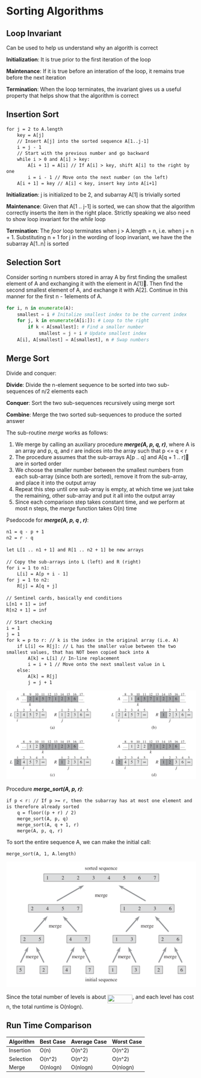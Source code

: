 # Sorting Algorithms

## Loop Invariant

Can be used to help us understand why an algorith is correct

**Initialization**:  It is true prior to the first iteration of the loop

**Maintenance**: If it is true before an interation of the loop, it remains true before the next iteration

**Termination**: When the loop terminates, the invariant gives us a useful property that helps show that the algorithm is correct

## Insertion Sort

```pseudocode
for j = 2 to A.length
	key = A[j]
	// Insert A[j] into the sorted sequence A[1..j-1]
	i = j - 1
	// Start with the previous number and go backward
	while i > 0 and A[i] > key:
		A[i + 1] = A[i] // If A[i] > key, shift A[i] to the right by one
		i = i - 1 // Move onto the next number (on the left)
	A[i + 1] = key // A[i] < key, insert key into A[i+1]
```

**Initialization**: j is initialized to be 2, and subarray A[1] is trivially sorted

**Maintenance**: Given that A[1 .. j-1] is sorted, we can show that the algorithm correctly inserts the item in the right place. Strictly speaking we also need to show loop invariant for the *while* loop

**Termination**: The *foor* loop terminates when j > A.length = n, i.e. when j = n + 1. Substituting n + 1 for j in the wording of loop invariant, we have the the subarray A[1..n] is sorted

## Selection Sort

Consider sorting n numbers stored in array A by first finding the smallest element of A and exchanging it with the element in A[1]􏰀. Then find the second smallest element of A, and exchange it with A[2]. Continue in this manner for the first n - 1elements of A.

```python
for i, n in enumerate(A):
    smallest = i # Initalize smallest index to be the current index
    for j, k in enumerate(A[i:]): # Loop to the right
        if k < A[smallest]: # Find a smaller number
            smallest = j + i # Update smallest index
    A[i], A[smallest] = A[smallest], n # Swap numbers
```

## Merge Sort

Divide and conquer:

**Divide**: Divide the n-element sequence to be sorted into two sub-sequences of n/2 elements each

**Conquer**: Sort the two sub-sequences recursively using merge sort

**Combine**: Merge the two sorted sub-sequences to produce the sorted answer

The sub-routine *merge* works as follows:

1. We merge by calling an auxiliary procedure ***merge(A, p, q, r)***, where A is an array and p, q, and r are indices into the array such that p <= q < r
2. The procedure assumes that the sub-arrays A[p .. q] and A[q + 1 .. r]􏰀 are in sorted order
3. We choose the smaller number between the smallest numbers from each sub-array (since both are sorted), remove it from the sub-array, and place it into the output array
4. Repeat this step until one sub-array is empty, at which time we just take the remaining, other sub-array and put it all into the output array
5. Since each comparison step takes constant time, and we perform at most n steps, the *merge* function takes O(n) time

Psedocode for ***merge(A, p, q , r)***:

```pseudocode
n1 = q - p + 1
n2 = r - q

let L[1 .. n1 + 1] and R[1 .. n2 + 1] be new arrays

// Copy the sub-arrays into L (left) and R (right)
for i = 1 to n1:
	L[i] = A[p + i - 1]
for j = 1 to n2:
	R[j] = A[q + j]

// Sentinel cards, basically end conditions
L[n1 + 1] = inf
R[n2 + 1] = inf

// Start checking
i = 1
j = 1
for k = p to r: // k is the index in the original array (i.e. A)
	if L[i] <= R[j]: // L has the smaller value between the two smallest values, that has NOT been copied back into A
		A[k] = L[i] // In-line replacement
		i = i + 1 // Move onto the next smallest value in L
	else:
		A[k] = R[j]
		j = j + 1
```

![merge_sort_merge](pics/merge_sort_merge.png)

Procedure ***merge_sort(A, p, r)***:

```pseudocode
if p < r: // If p >= r, then the subarray has at most one element and is therefore already sorted
	q = floor((p + r) / 2)
	merge_sort(A, p, q)
	merge_sort(A, q + 1, r)
	merge(A, p, q, r)
```

To sort the entire sequence A, we can make the initial call:

```pseudocode
merge_sort(A, 1, A.length)
```

![merge_sort](pics/merge_sort.png)

Since the total number of levels is about <img src="/tex/19c0340aab2558cba4f0f3804edb0a3c.svg?invert_in_darkmode&sanitize=true" align=middle width=66.58871504999999pt height=22.831056599999986pt/>, and each level has cost n, the total runtime is O(nlogn).

## Run Time Comparison

| Algorithm | Best Case | Average Case | Worst Case |
| --------- | --------- | ------------ | ---------- |
| Insertion | O(n)      | O(n^2)       | O(n^2)     |
| Selection | O(n^2)    | O(n^2)       | O(n^2)     |
| Merge     | O(nlogn)  | O(nlogn)     | O(nlogn)   |
